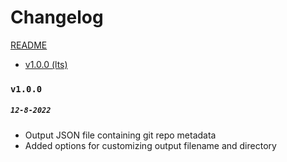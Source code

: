 # Changelog
[README](/README.md)
- [v1.0.0 (lts)](#v100)

### `v1.0.0`
##### `12-8-2022`
- Output JSON file containing git repo metadata
- Added options for customizing output filename and directory

